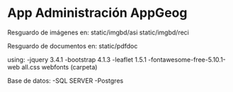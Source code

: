 App Administración AppGeog
==========================

Resguardo de imágenes en:
 static/imgbd/asi
 static/imgbd/reci

Resguardo de documentos en:
 static/pdfdoc


using:
-jquery 3.4.1
-bootstrap 4.1.3
-leaflet 1.5.1
-fontawesome-free-5.10.1-web
    all.css
    webfonts (carpeta)

Base de datos:
-SQL SERVER
-Postgres

